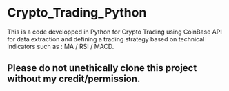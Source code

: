 # Crypto_Trading_Python

This is a code developped in Python for Crypto Trading using CoinBase API for data extraction and defining a trading strategy based on technical indicators such as : MA / RSI / MACD.

## Please do not unethically clone this project without my credit/permission.
